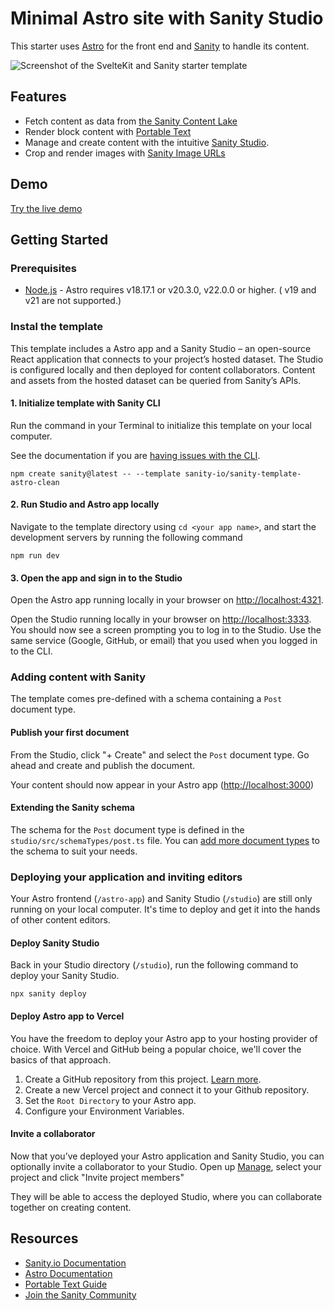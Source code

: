 # Minimal Astro site with Sanity Studio

This starter uses [Astro](https://astro.build/) for the front end and [Sanity](https://sanity.io/) to handle its content.

![Screenshot of the SvelteKit and Sanity starter template](https://cdn.sanity.io/images/fkfgfb3d/production/bf19160e7b5f717e8f1e5dfd21d1cb65c9c0ecf6-841x405.png?w=2000&fit=max&auto=format)

## Features

- Fetch content as data from [the Sanity Content Lake](https://www.sanity.io/docs/datastore)
- Render block content with [Portable Text](https://www.sanity.io/docs/presenting-block-text)
- Manage and create content with the intuitive [Sanity Studio](https://www.sanity.io/docs/sanity-studio).
- Crop and render images with [Sanity Image URLs](https://www.sanity.io/docs/presenting-images)

## Demo

[Try the live demo](https://template-astro-clean.sanity.build/)

## Getting Started

### Prerequisites

- [Node.js](https://nodejs.org/en/) - Astro requires v18.17.1 or v20.3.0, v22.0.0 or higher. ( v19 and v21 are not supported.)

### Instal the template

This template includes a Astro app and a Sanity Studio – an open-source React application that connects to your project’s hosted dataset. The Studio is configured locally and then deployed for content collaborators. Content and assets from the hosted dataset can be queried from Sanity’s APIs.

#### 1. Initialize template with Sanity CLI

Run the command in your Terminal to initialize this template on your local computer.

See the documentation if you are [having issues with the CLI](https://www.sanity.io/help/cli-errors).

```shell
npm create sanity@latest -- --template sanity-io/sanity-template-astro-clean
```

#### 2. Run Studio and Astro app locally

Navigate to the template directory using `cd <your app name>`, and start the development servers by running the following command

```shell
npm run dev
```

#### 3. Open the app and sign in to the Studio

Open the Astro app running locally in your browser on [http://localhost:4321](http://localhost:4321).

Open the Studio running locally in your browser on [http://localhost:3333](http://localhost:3333). You should now see a screen prompting you to log in to the Studio. Use the same service (Google, GitHub, or email) that you used when you logged in to the CLI.

### Adding content with Sanity

The template comes pre-defined with a schema containing a `Post` document type.

#### Publish your first document

From the Studio, click "+ Create" and select the `Post` document type. Go ahead and create and publish the document.

Your content should now appear in your Astro app ([http://localhost:3000](http://localhost:3000))

#### Extending the Sanity schema

The schema for the `Post` document type is defined in the `studio/src/schemaTypes/post.ts` file. You can [add more document types](https://www.sanity.io/docs/schema-types) to the schema to suit your needs.

### Deploying your application and inviting editors

Your Astro frontend (`/astro-app`) and Sanity Studio (`/studio`) are still only running on your local computer. It's time to deploy and get it into the hands of other content editors.

#### Deploy Sanity Studio

Back in your Studio directory (`/studio`), run the following command to deploy your Sanity Studio.

```shell
npx sanity deploy
```

#### Deploy Astro app to Vercel

You have the freedom to deploy your Astro app to your hosting provider of choice. With Vercel and GitHub being a popular choice, we'll cover the basics of that approach.

1. Create a GitHub repository from this project. [Learn more](https://docs.github.com/en/migrations/importing-source-code/using-the-command-line-to-import-source-code/adding-locally-hosted-code-to-github).
2. Create a new Vercel project and connect it to your Github repository.
3. Set the `Root Directory` to your Astro app.
4. Configure your Environment Variables.

#### Invite a collaborator

Now that you’ve deployed your Astro application and Sanity Studio, you can optionally invite a collaborator to your Studio. Open up [Manage](https://www.sanity.io/manage), select your project and click "Invite project members"

They will be able to access the deployed Studio, where you can collaborate together on creating content.

## Resources

- [Sanity.io Documentation](https://www.sanity.io/docs/)
- [Astro Documentation](https://docs.astro.build/en/getting-started/)
- [Portable Text Guide](https://www.sanity.io/docs/presenting-block-text)
- [Join the Sanity Community](https://slack.sanity.io)
